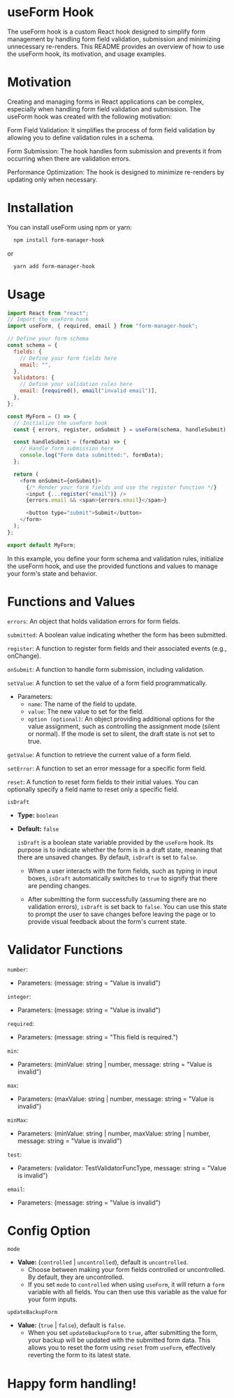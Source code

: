 # useForm Hook

The useForm hook is a custom React hook designed to simplify form management by handling form field validation, submission and minimizing unnecessary re-renders. This README provides an overview of how to use the useForm hook, its motivation, and usage examples.

# Motivation

Creating and managing forms in React applications can be complex, especially when handling form field validation and submission. The useForm hook was created with the following motivation:

Form Field Validation: It simplifies the process of form field validation by allowing you to define validation rules in a schema.

Form Submission: The hook handles form submission and prevents it from occurring when there are validation errors.

Performance Optimization: The hook is designed to minimize re-renders by updating only when necessary.

# Installation

You can install useForm using npm or yarn:

```sh
  npm install form-manager-hook
```

or

```sh
  yarn add form-manager-hook
```

# Usage

```javascript
import React from "react";
// Import the useForm hook
import useForm, { required, email } from "form-manager-hook";

// Define your form schema
const schema = {
  fields: {
    // Define your form fields here
    email: "",
  },
  validators: {
    // Define your validation rules here
    email: [required(), email("invalid email")],
  },
};

const MyForm = () => {
  // Initialize the useForm hook
  const { errors, register, onSubmit } = useForm(schema, handleSubmit); // useForm(schema, handleSubmit, {mode: "controlled"})

  const handleSubmit = (formData) => {
    // Handle form submission here
    console.log("Form data submitted:", formData);
  };

  return (
    <form onSubmit={onSubmit}>
      {/* Render your form fields and use the register function */}
      <input {...register("email")} />
      {errors.email && <span>{errors.email}</span>}

      <button type="submit">Submit</button>
    </form>
  );
};

export default MyForm;
```

In this example, you define your form schema and validation rules, initialize the useForm hook, and use the provided functions and values to manage your form's state and behavior.

# Functions and Values

`errors`: An object that holds validation errors for form fields.

`submitted`: A boolean value indicating whether the form has been submitted.

`register`: A function to register form fields and their associated events (e.g., onChange).

`onSubmit`: A function to handle form submission, including validation.

`setValue`: A function to set the value of a form field programmatically.
 - Parameters:
   - `name`: The name of the field to update.
   - `value`: The new value to set for the field.
   - `option (optional)`: An object providing additional options for the value assignment, such as controlling the assignment mode (silent or normal). If the mode is set to silent, the draft state is not set to true.

`getValue`: A function to retrieve the current value of a form field.

`setError`: A function to set an error message for a specific form field.

`reset`: A function to reset form fields to their initial values. You can optionally specify a field name to reset only a specific field.

`isDraft`
- **Type:** `boolean`
- **Default:** `false`

  `isDraft` is a boolean state variable provided by the `useForm` hook. Its purpose is to indicate whether the form is in a draft state, meaning that there are unsaved changes. By default, `isDraft` is set to `false`.

  - When a user interacts with the form fields, such as typing in input boxes, `isDraft` automatically switches to `true` to signify that there are pending changes.

  - After submitting the form successfully (assuming there are no validation errors), `isDraft` is set back to `false`. You can use this state to prompt the user to save changes before leaving the page or to provide visual feedback about the form's current state.

# Validator Functions

`number`:

- Parameters: (message: string = "Value is invalid")

`integer`:

- Parameters: (message: string = "Value is invalid")

`required`:

- Parameters: (message: string = "This field is required.")

`min`:

- Parameters: (minValue: string | number, message: string = "Value is invalid")

`max`:

- Parameters: (maxValue: string | number, message: string = "Value is invalid")

`minMax`:

- Parameters: (minValue: string | number, maxValue: string | number, message: string = "Value is invalid")

`test`:

- Parameters: (validator: TestValidatorFuncType, message: string = "Value is invalid")

`email`:

- Parameters: (message: string = "Value is invalid")

# Config Option

`mode`

- **Value:** (`controlled` | `uncontrolled`), default is `uncontrolled`.
  - Choose between making your form fields controlled or uncontrolled. By default, they are uncontrolled.
  - If you set `mode` to `controlled` when using `useForm`, it will return a `form` variable with all fields. You can then use this variable as the value for your form inputs.

`updateBackupForm`

- **Value:** (`true` | `false`), default is `false`.
  - When you set `updateBackupForm` to `true`, after submitting the form, your backup will be updated with the submitted form data. This allows you to reset the form using `reset` from `useForm`, effectively reverting the form to its latest state.

# Happy form handling!
